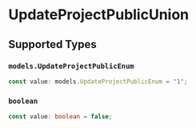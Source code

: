 # UpdateProjectPublicUnion


## Supported Types

### `models.UpdateProjectPublicEnum`

```typescript
const value: models.UpdateProjectPublicEnum = "1";
```

### `boolean`

```typescript
const value: boolean = false;
```

